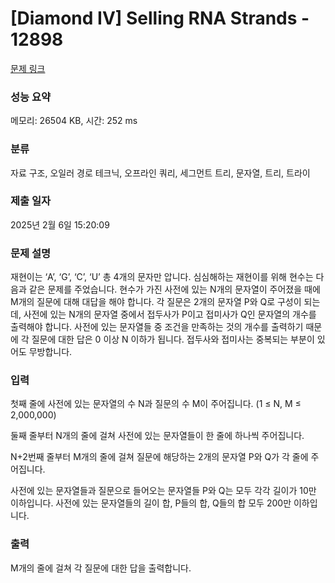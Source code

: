 # [Diamond IV] Selling RNA Strands - 12898 

[문제 링크](https://www.acmicpc.net/problem/12898) 

### 성능 요약

메모리: 26504 KB, 시간: 252 ms

### 분류

자료 구조, 오일러 경로 테크닉, 오프라인 쿼리, 세그먼트 트리, 문자열, 트리, 트라이

### 제출 일자

2025년 2월 6일 15:20:09

### 문제 설명

<p>재현이는 ‘A’, ‘G’, ‘C’, ‘U’ 총 4개의 문자만 압니다. 심심해하는 재현이를 위해 현수는 다음과 같은 문제를 주었습니다. 현수가 가진 사전에 있는 N개의 문자열이 주어졌을 때에 M개의 질문에 대해 대답을 해야 합니다. 각 질문은 2개의 문자열 P와 Q로 구성이 되는데, 사전에 있는 N개의 문자열 중에서 접두사가 P이고 접미사가 Q인 문자열의 개수를 출력해야 합니다. 사전에 있는 문자열들 중 조건을 만족하는 것의 개수를 출력하기 때문에 각 질문에 대한 답은 0 이상 N 이하가 됩니다. 접두사와 접미사는 중복되는 부분이 있어도 무방합니다.</p>

### 입력 

 <p>첫째 줄에 사전에 있는 문자열의 수 N과 질문의 수 M이 주어집니다. (1 ≤ N, M ≤ 2,000,000)</p>

<p>둘째 줄부터 N개의 줄에 걸쳐 사전에 있는 문자열들이 한 줄에 하나씩 주어집니다.</p>

<p>N+2번째 줄부터 M개의 줄에 걸쳐 질문에 해당하는 2개의 문자열 P와 Q가 각 줄에 주어집니다.</p>

<p>사전에 있는 문자열들과 질문으로 들어오는 문자열들 P와 Q는 모두 각각 길이가 10만 이하입니다. 사전에 있는 문자열들의 길이 합, P들의 합, Q들의 합 모두 200만 이하입니다.</p>

### 출력 

 <p>M개의 줄에 걸쳐 각 질문에 대한 답을 출력합니다.</p>

